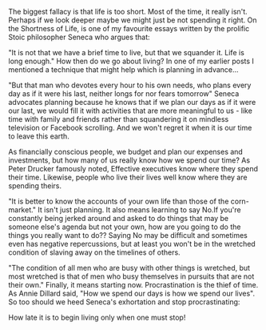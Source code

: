 
The biggest fallacy is that life is too short. Most of the time, it really isn't. Perhaps if we look deeper maybe we might just be not spending it right. On the Shortness of Life, is one of my favourite essays written by the prolific Stoic philosopher Seneca who argues that:

"It is not that we have a brief time to live, but that we squander it. Life is long enough."
How then do we go about living? In one of my earlier posts I mentioned a technique that might help which is planning in advance...

"But that man who devotes every hour to his own needs, who plans every day as if it were his last, neither longs for nor fears tomorrow"
Seneca advocates planning because he knows that if we plan our days as if it were our last, we would fill it with activities that are more meaningful to us - like time with family and friends rather than squandering it on mindless television or Facebook scrolling. And we won't regret it when it is our time to leave this earth.

As financially conscious people, we budget and plan our expenses and investments, but how many of us really know how we spend our time? As Peter Drucker famously noted, Effective executives know where they spend their time. Likewise, people who live their lives well know where they are spending theirs.

"It is better to know the accounts of your own life than those of the corn-market."
It isn't just planning. It also means learning to say No.If you're constantly being jerked around and asked to do things that may be someone else's agenda but not your own, how are you going to do the things you really want to do?? Saying No may be difficult and sometimes even has negative repercussions, but at least you won't be in the wretched condition of slaving away on the timelines of others.

"The condition of all men who are busy with other things is wretched, but most wretched is that of men who busy themselves in pursuits that are not their own."
Finally, it means starting now. Procrastination is the thief of time. As Annie Dillard said, "How we spend our days is how we spend our lives". So too should we heed Seneca's exhortation and stop procrastinating:

How late it is to begin living only when one must stop!